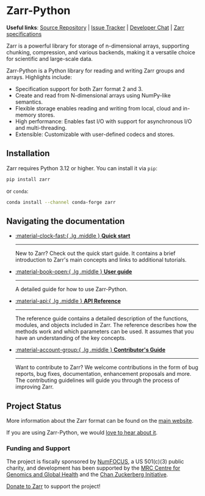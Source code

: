 # Zarr-Python

**Useful links**:
[Source Repository](https://github.com/zarr-developers/zarr-python) |
[Issue Tracker](https://github.com/zarr-developers/zarr-python/issues) |
[Developer Chat](https://ossci.zulipchat.com/) |
[Zarr specifications](https://zarr-specs.readthedocs.io)


Zarr is a powerful library for storage of n-dimensional arrays, supporting chunking,
compression, and various backends, making it a versatile choice for scientific and
large-scale data.

Zarr-Python is a Python library for reading and writing Zarr groups and arrays. Highlights include:

* Specification support for both Zarr format 2 and 3.
* Create and read from N-dimensional arrays using NumPy-like semantics.
* Flexible storage enables reading and writing from local, cloud and in-memory stores.
* High performance: Enables fast I/O with support for asynchronous I/O and multi-threading.
* Extensible: Customizable with user-defined codecs and stores.

## Installation

Zarr requires Python 3.12 or higher. You can install it via `pip`:

```bash
pip install zarr
```

or `conda`:

```bash
conda install --channel conda-forge zarr
```

## Navigating the documentation

<div class="grid cards" markdown>

-   [:material-clock-fast:{ .lg .middle } __Quick start__](quick-start.md)

    ---

    New to Zarr? Check out the quick start guide. It contains a brief
    introduction to Zarr's main concepts and links to additional tutorials.


-   [:material-book-open:{ .lg .middle } __User guide__](user-guide/installation.md)

    ---

    A detailed guide for how to use Zarr-Python.


-   [:material-api:{ .lg .middle } __API Reference__](api/open.md)

    ---

    The reference guide contains a detailed description of the functions, modules,
    and objects included in Zarr. The reference describes how the methods work and
    which parameters can be used. It assumes that you have an understanding of the
    key concepts.


-   [:material-account-group:{ .lg .middle } __Contributor's Guide__](contributing.md)

    ---

    Want to contribute to Zarr? We welcome contributions in the form of bug reports,
    bug fixes, documentation, enhancement proposals and more. The contributing guidelines
    will guide you through the process of improving Zarr.

</div>


## Project Status

More information about the Zarr format can be found on the [main website](https://zarr.dev).

If you are using Zarr-Python, we would [love to hear about it](https://github.com/zarr-developers/community/issues/19).

### Funding and Support
The project is fiscally sponsored by [NumFOCUS](https://numfocus.org/), a US
501(c)(3) public charity, and development has been supported by the
[MRC Centre for Genomics and Global Health](https://github.com/cggh/)
and the [Chan Zuckerberg Initiative](https://chanzuckerberg.com/).

[Donate to Zarr](https://numfocus.org/donate-to-zarr) to support the project!
